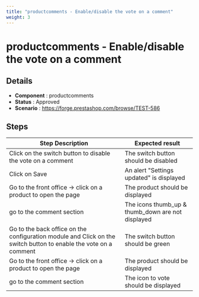 ```yaml
---
title: "productcomments - Enable/disable the vote on a comment"
weight: 3
---
```


# productcomments - Enable/disable the vote on a comment
## Details
* **Component** : productcomments
* **Status** : Approved
* **Scenario** : https://forge.prestashop.com/browse/TEST-586

## Steps
| Step Description | Expected result |
| ----- | ----- |
| Click on the switch button to disable the vote on a comment | The switch button should be disabled |
| Click on Save | An alert "Settings updated" is displayed |
| Go to the front office -> click on a product to open the page | The product should be displayed |
| go to the comment section | The icons thumb_up & thumb_down are not displayed |
| Go to the back office on the configuration module and Click on the switch button to enable the vote on a comment | The switch button should be green |
| Go to the front office -> click on a product to open the page | The product should be displayed |
| go to the comment section | The icon to vote should be displayed |
